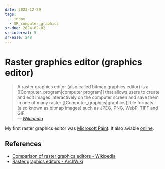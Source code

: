 ```yaml
---
date: 2023-12-29
tags:
  - inbox
  - SR_computer_graphics
sr-due: 2024-02-02
sr-interval: 5
sr-ease: 248
---
```


# Raster graphics editor (graphics editor)

> A raster graphics editor (also called bitmap graphics editor) is a
> [[Computer_program|computer program]] that allows users to create and edit
> images interactively on the computer screen and save them in one of many
> raster [[Computer_graphics|graphics]] file formats (also known as bitmap
> images) such as JPEG, PNG, WebP, TIFF and GIF.\
> — <cite>[Wikipedia](https://en.wikipedia.org/wiki/Raster_graphics_editor)</cite>

My first raster graphics editor was [Microsoft
Paint](https://en.wikipedia.org/wiki/Microsoft_Paint). It also aviable
[online](https://paint.js.org/).

## References

- [Comparison of raster graphics editors - Wikipedia](https://en.wikipedia.org/wiki/Comparison_of_raster_graphics_editors)
- [Raster graphics editors - ArchWiki](https://wiki.archlinux.org/title/List_of_applications/Multimedia#Raster_graphics_editors)
